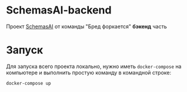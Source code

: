 # SchemasAI-backend
Проект [SchemasAI](https://github.com/kalibdune/SchemasAI) от команды "Бред форкается" **бэкенд** часть

# Запуск
Для запуска всего проекта локально, нужно иметь `docker-compose` на компьютере и выполнить простую команду в командной строке: 
```
docker-compose up
```